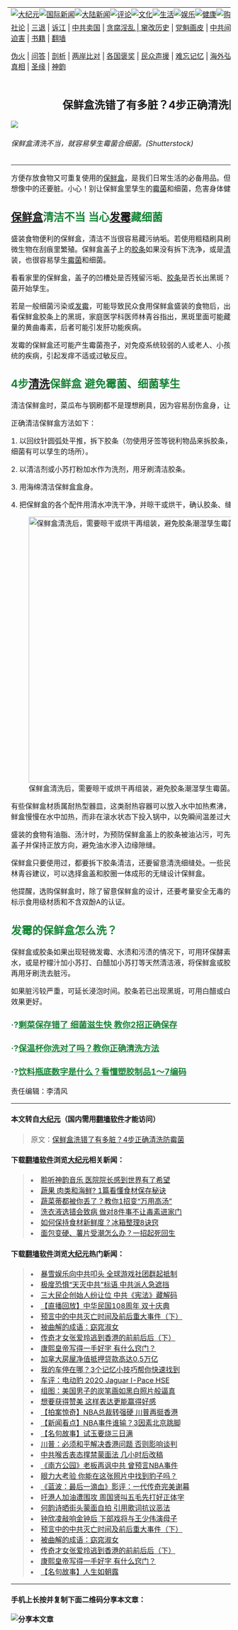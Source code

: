 <a name="1" id="1" target="_blank"></a><span id="1"></span>
<table border="0"><tr><td colspan="2" VALIGN=TOP><a href="https://github.com/woywz155/djy/blob/master/gb/nsc413.md#1"><img src="https://raw.githubusercontent.com/woywz155/www/master/t/djy/1.jpg" title="大纪元"></a><a href="https://github.com/woywz155/djy/blob/master/gb/n24hr.md#1"><img src="https://raw.githubusercontent.com/woywz155/www/master/t/djy/3.jpg" title="国际新闻"></a><a href="https://github.com/woywz155/djy/blob/master/gb/nsc413.md#1"><img src="https://raw.githubusercontent.com/woywz155/www/master/t/djy/4.jpg" title="大陆新闻"></a><a href="https://github.com/woywz155/djy/blob/master/gb/news392.md#1"><img src="https://raw.githubusercontent.com/woywz155/www/master/t/djy/5.jpg" title="评论"></a><a href="https://github.com/woywz155/djy/blob/master/gb/news2007.md#1"><img src="https://raw.githubusercontent.com/woywz155/www/master/t/djy/6.jpg" title="文化"></a><a href="https://github.com/woywz155/djy/blob/master/gb/news2008.md#1"><img src="https://raw.githubusercontent.com/woywz155/www/master/t/djy/7.jpg" title="生活"></a><a href="https://github.com/woywz155/djy/blob/master/gb/ncyule.md#1"><img src="https://raw.githubusercontent.com/woywz155/www/master/t/djy/8.jpg" title="娱乐"></a><a href="https://github.com/woywz155/djy/blob/master/gb/nsc1002.md#1"><img src="https://raw.githubusercontent.com/woywz155/www/master/t/djy/9.jpg" title="健康"><a href="https://www.youlucky.com"><img src="https://raw.githubusercontent.com/woywz155/www/master/t/djy/10.jpg" title="购物"></a><a href="https://www.supportepoch.org/donation?utm_medium=epochtimes&utm_source=referral&utm_campaign=donate_button_djyhomepage"><img src="https://raw.githubusercontent.com/woywz155/www/master/t/djy/12.jpg" title="捐款"></a></td></tr>
<tr><td colspan="2" VALIGN=TOP><a target="_blank" href="https://git.io/fjCRf">社论</a> | <a target="_blank" href="https://github.com/woywz155/djy/blob/master/gb/nf5657.md#1">三退</a> | <a target="_blank" href="https://github.com/woywz155/djy/blob/master/gb/nf6123.md#1">诉江</a> | <a target="_blank" href="https://github.com/woywz155/djy/blob/master/gb/nf1176117.md#1">中共卖国</a> | <a target="_blank" href="https://github.com/woywz155/djy/blob/master/gb/nf5773.md#1">贪腐淫乱 | <a target="_blank" href="https://github.com/woywz155/djy/blob/master/gb/nf1176115.md#1">窜改历史</a> | <a target="_blank" href="https://github.com/woywz155/djy/blob/master/gb/nf1176107.md#1">党魁画皮</a> | <a target="_blank" href="https://github.com/woywz155/djy/blob/master/gb/nf1320400.md#1">中共间谍</a> | <a target="_blank" href="https://github.com/woywz155/djy/blob/master/gb/nf1176114.md#1">破坏传统</a> | <a target="_blank" href="https://github.com/woywz155/djy/blob/master/gb/nf5287.md#1">恶贯满盈</a> | <a target="_blank" href="https://github.com/woywz155/djy/blob/master/gb/ncid278.md#1">人权</a> | <a target="_blank" href="https://github.com/woywz155/djy/blob/master/gb/nf1176111.md#1">迫害</a> | <a target="_blank" href="https://github.com/woywz155/djy/blob/master/gb/nf1235328.md#1">书籍</a> | <a target="_blank" href="https://github.com/woywz155/www/blob/master/README.md?zsrh#1">翻墙</a></p><p><a target="_blank" href="https://github.com/woywz155/djy/blob/master/gb/nf5562.md#1">伪火</a> | <a target="_blank" href="https://github.com/woywz155/djy/blob/master/gb/nf4378.md#1">问答</a> | <a target="_blank" href="https://github.com/woywz155/djy/blob/master/gb/nf5792.md#1">剖析</a> | <a target="_blank" href="https://github.com/woywz155/djy/blob/master/gb/nf5735.md#1">两岸比对</a> | <a target="_blank" href="https://github.com/woywz155/djy/blob/master/gb/nf6119.md#1">各国褒奖</a> | <a target="_blank" href="https://github.com/woywz155/djy/blob/master/gb/nf6120.md#1">民众声援</a> | <a target="_blank" href="https://github.com/woywz155/djy/blob/master/gb/nf1188594.md#1">难忘记忆</a> | <a target="_blank" href="https://github.com/woywz155/djy/blob/master/gb/nf3180.md#1">海外弘传</a> | <a target="_blank" href="https://github.com/woywz155/djy/blob/master/gb/nf5410.md#1">万人上访</a> | <a target="_blank" href="https://github.com/woywz155/ntdtv/blob/master/gb/prog1530_1.md#1">和平抗议</a> | <a target="_blank" href="https://github.com/woywz155/djy/blob/master/gb/nf4386.md#1">支持</a> | <a target="_blank" href="https://github.com/woywz155/djy/blob/master/gb/nf4389.md#1">真相</a> | <a target="_blank" href="https://github.com/woywz155/djy/blob/master/gb/nf5790.md#1">圣缘</a> | <a target="_blank" href="https://github.com/woywz155/djy/blob/master/gb/nf4786.md#1">神韵</a></td></tr>
<tr><td VALIGN=TOP width="626"><h2 align=center>保鲜盒洗错了有多脏？4步正确清洗防霉菌</h2>
<img src="http://i.epochtimes.com/assets/uploads/2019/09/plastic-food-container_1109918588-copy-600x400.jpg" />
<h6>保鲜盒清洗不当，就容易孳生霉菌合细菌。(Shutterstock)
</h6>
<hr>
<p>方便存放食物又可重复使用的<a href="https://github.com/woywz155/djy/blob/master/gb/tag/%E4%BF%9D%E9%B2%9C%E7%9B%92.md">保鲜盒</a>，是我们日常生活的必备用品。但如果清洁不当，会比我们想像中的还要脏。小心！别让保鲜盒里孳生的<a href="https://github.com/woywz155/djy/blob/master/gb/tag/%E9%9C%89%E8%8F%8C.md">霉菌</a>和细菌，危害身体健康。</p>
<h2><span style="color: #188638;"><a href="https://github.com/woywz155/djy/blob/master/gb/tag/%E4%BF%9D%E9%B2%9C%E7%9B%92.md">保鲜盒</a>清洁不当 当心<a href="https://github.com/woywz155/djy/blob/master/gb/tag/%E5%8F%91%E9%9C%89.md">发霉</a>藏细菌</span></h2>
<p>盛装食物便利的保鲜盒，清洁不当很容易藏污纳垢。若使用粗糙刷具刷洗，容易刮花保鲜盒，让微生物在刮痕里繁殖。保鲜盒盖子上的<a href="https://github.com/woywz155/djy/blob/master/gb/tag/%E8%83%B6%E6%9D%A1.md">胶条</a>如果没有拆下洗净，或是<a href="https://github.com/woywz155/djy/blob/master/gb/tag/%E6%B8%85%E6%B4%97.md">清洗</a>后盖子和胶条未干就组装，也很容易孳生<a href="https://github.com/woywz155/djy/blob/master/gb/tag/%E9%9C%89%E8%8F%8C.md">霉菌</a>和细菌。</p>
<p>看看家里的保鲜盒，盖子的凹槽处是否残留污垢、<a href="https://github.com/woywz155/djy/blob/master/gb/tag/%E8%83%B6%E6%9D%A1.md">胶条</a>是否长出黑斑？这些迹象都代表霉菌、细菌开始孳生。</p>
<p>若是一般细菌污染或<a href="https://github.com/woywz155/djy/blob/master/gb/tag/%E5%8F%91%E9%9C%89.md">发霉</a>，可能导致民众食用保鲜盒盛装的食物后，出现肠胃炎等症状。更别小看保鲜盒胶条上的黑斑，家庭医学科医师林青谷指出，黑斑里面可能藏有破亿的细菌，更含有大量的黄曲毒素，后者可能引发肝功能疾病。</p>
<p>发霉的保鲜盒还可能产生霉菌孢子，对免疫系统较弱的人或老人、小孩而言，可造成上呼吸道系统的疾病，引起发痒不适或过敏反应。</p>
<h2><span style="color: #188638;">4步<a href="https://github.com/woywz155/djy/blob/master/gb/tag/%E6%B8%85%E6%B4%97.md">清洗</a>保鲜盒 避免霉菌、细菌孳生</span></h2>
<p>清洁保鲜盒时，菜瓜布与钢刷都不是理想刷具，因为容易刮伤盒身，让微生物在刮痕内繁殖。</p>
<p>正确清洁保鲜盒方法如下：</p>
<p>1. 以回纹针圆弧处平推，拆下胶条（勿使用牙签等锐利物品来拆胶条，以免留下凹洞或刮痕，使细菌有可以孳生的场所）。</p>
<p>2. 以清洁剂或小苏打粉加水作为洗剂，用牙刷清洁胶条。</p>
<p>3. 用海绵清洁保鲜盒盒身。</p>
<p>4. 把保鲜盒的各个配件用清水冲洗干净，并晾干或烘干，确认胶条、缝隙不潮湿后再组装。</p>
<figure id="attachment_11533772" style="width: 600px" class="wp-caption aligncenter"><a href="http://i.epochtimes.com/assets/uploads/2019/09/plastic-food-container_1237159099.jpg"><img class="size-large wp-image-11533772" src="http://i.epochtimes.com/assets/uploads/2019/09/plastic-food-container_1237159099-600x398.jpg" alt="保鲜盒清洗后，需要晾干或烘干再组装，避免胶条潮湿孳生霉菌。(Shutterstock)" width="600" b="398" /></a><figcaption class="wp-caption-text">保鲜盒清洗后，需要晾干或烘干再组装，避免胶条潮湿孳生霉菌。(Shutterstock)</figcaption></figure>
<p>有些保鲜盒材质属耐热型器皿，这类耐热容器可以放入水中加热煮沸，进行杀菌。但要注意让保鲜盒慢慢在水中加热，而非在滚水状态下投入锅中，以免瞬间温差过大而破裂。</p>
<p>盛装的食物有油脂、汤汁时，为预防保鲜盒盖上的胶条被油沾污，可先铺一层PE保鲜膜，再盖上盖子并保持正放方向，避免油水渗入边缘隙缝。</p>
<p>保鲜盒只要使用过，都要拆下胶条清洁，还要留意清洗细缝处。一些民众可能会觉得麻烦。因此林青谷建议，可以选择盒盖和胶圈一体成形的无缝设计保鲜盒。</p>
<p>他提醒，选购保鲜盒时，除了留意保鲜盒的设计，还要考量安全无毒的材质。要留意产品是否有标示食用级材质和不含双酚A的认证。</p>
<h2><span style="color: #188638;">发霉的保鲜盒怎么洗？</span></h2>
<p>保鲜盒或胶条如果出现轻微发霉、水渍和污渍的情况下，可用环保酵素、白醋、柠檬汁、小苏打水，或是柠檬汁加小苏打、白醋加小苏打等天然清洁液，将保鲜盒或胶条浸泡在内，泡5分钟，再用牙刷洗去脏污。</p>
<p>如果脏污较严重，可延长浸泡时间。胶条若已出现黑斑，可用白醋或白醋加小苏打粉清洁，后者效果更好。</p>
<h3><span style="color: #188638;">·?<a style="color: #188638;" href="https://github.com/woywz155/djy/blob/master/gb/19/2/12/n11038732.md" target="_blank" rel="noopener noreferrer">剩菜保存错了 细菌滋生快 教你2招正确保存</a></span></h3>
<h3><span style="color: #188638;">·?<a style="color: #188638;" href="https://github.com/woywz155/djy/blob/master/gb/19/4/18/n11195298.md" target="_blank" rel="noopener noreferrer">保温杯你洗对了吗？教你正确清洗方法</a></span></h3>
<h3><span style="color: #188638;">·?<a style="color: #188638;" href="https://github.com/woywz155/djy/blob/master/gb/19/6/25/n11345941.md" target="_blank" rel="noopener noreferrer">饮料瓶底数字是什么？看懂塑胶制品1～7编码</a></span></h3>
<p>责任编辑：李清风</p>
<hr>

#### 本文转自<a href="http://www.epochtimes.com">大纪元</a>（国内需用<a href="https://git.io/JesJV">翻墙软件</a>才能访问）
> 原文：<a href="http://www.epochtimes.com/gb/19/9/19/n11533264.htm">保鲜盒洗错了有多脏？4步正确清洗防霉菌</a>
#### 下载<a href="https://git.io/JesJV">翻墙软件</a>浏览<a href="http://www.epochtimes.com">大纪元</a>相关新闻：
> <li><a href="http://www.epochtimes.com/gb/19/9/18/n11530793.htm">聆听神韵音乐 医院院长感到世界有了希望</a></li>
> <li><a href="http://www.epochtimes.com/gb/19/5/7/n11238760.htm">蔬果 肉类和海鲜? 1篇看懂食材保存秘诀</a></li>
> <li><a href="http://www.epochtimes.com/gb/18/3/30/n10264255.htm">蔬菜蒂都被你丢了？教你1招变“万用高汤”</a></li>
> <li><a href="http://www.epochtimes.com/gb/17/12/11/n9947359.htm">洗衣液选错会致病 做对8件事不让毒素进家门</a></li>
> <li><a href="http://www.epochtimes.com/gb/17/11/12/n9832725.htm">如何保持食材新鲜度？冰箱整理8诀窍</a></li>
> <li><a href="http://www.epochtimes.com/gb/17/11/9/n9823902.htm">面包变硬、薯片受潮怎么办？一招起死回生</a></li>

#### 下载<a href="https://git.io/JesJV">翻墙软件</a>浏览<a href="http://www.epochtimes.com">大纪元</a>热门新闻：
> <li><a href="http://www.epochtimes.com/gb/19/10/9/n11578774.htm">暴雪娱乐向中共叩头 全球游戏社团群起抵制</a></li>
> <li><a href="http://www.epochtimes.com/gb/19/10/9/n11579361.htm">极度恐惧“天灭中共”标语 中共派人急遮挡</a></li>
> <li><a href="http://www.epochtimes.com/gb/19/10/9/n11579265.htm">三大民企创始人纷让位 中共《宪法》藏解码</a></li>
> <li><a href="http://www.epochtimes.com/gb/19/10/9/n11579460.htm">【直播回放】中华民国108周年 双十庆典</a></li>
> <li><a href="http://www.epochtimes.com/gb/19/9/29/n11554590.htm">预言中的中共灭亡时间及前后重大事件（下）</a></li>
> <li><a href="http://www.epochtimes.com/gb/19/10/4/n11568273.htm">被曲解的成语：窈窕淑女</a></li>
> <li><a href="http://www.epochtimes.com/gb/19/10/2/n11563658.htm">传奇才女张爱玲逃到香港的前前后后（下）</a></li>
> <li><a href="http://www.epochtimes.com/gb/19/9/23/n11539994.htm">康熙皇帝写得一手好字 有什么窍门？</a></li>
> <li><a href="http://www.epochtimes.com/gb/19/10/9/n11579247.htm">加拿大房屋净值抵押贷款高达0.5万亿</a></li>
> <li><a href="http://www.epochtimes.com/gb/19/10/9/n11578409.htm">我的车停在哪？3个记忆小技巧帮你快速找到</a></li>
> <li><a href="http://www.epochtimes.com/gb/19/10/10/n11579764.htm">车评：电动豹 2020 Jaguar I-Pace HSE</a></li>
> <li><a href="http://www.epochtimes.com/gb/19/10/10/n11579837.htm">组图：美国男子的炭笔画如黑白照片般逼真</a></li>
> <li><a href="http://www.epochtimes.com/gb/19/10/3/n11564763.htm">想要获得赞美 这样表达更能赢得好感</a></li>
> <li><a href="http://www.epochtimes.com/gb/19/10/9/n11577291.htm">【拍案惊奇】NBA总裁转强硬 川普再挺香港</a></li>
> <li><a href="http://www.epochtimes.com/gb/19/10/10/n11580791.htm">【新闻看点】NBA事件谁输？3因素北京跳脚</a></li>
> <li><a href="http://www.epochtimes.com/gb/18/6/18/n10494192.htm">【名句故事】试玉要烧三日满</a></li>
> <li><a href="http://www.epochtimes.com/gb/19/10/7/n11574818.htm">川普：必须和平解决香港问题 否则影响谈判</a></li>
> <li><a href="http://www.epochtimes.com/gb/19/10/8/n11575068.htm">中共喉舌表态撑禁蒙面法 几小时后改稿</a></li>
> <li><a href="http://www.epochtimes.com/gb/19/10/8/n11575756.htm">《南方公园》老板再讽中共 曾预言NBA事件</a></li>
> <li><a href="http://www.epochtimes.com/gb/19/10/9/n11577534.htm">眼力大考验 你能在这张照片中找到豹子吗？</a></li>
> <li><a href="http://www.epochtimes.com/gb/19/10/8/n11576651.htm">《蓝波：最后一滴血》影评：一代传奇完美谢幕</a></li>
> <li><a href="http://www.epochtimes.com/gb/19/10/7/n11574274.htm">吁港人加油遭围攻 周国贤叫五毛先打好正体字</a></li>
> <li><a href="http://www.epochtimes.com/gb/19/10/7/n11574643.htm">何韵诗晒街头蒙面自拍 引用歌词抗议恶法</a></li>
> <li><a href="http://www.epochtimes.com/gb/19/10/9/n11578053.htm">钟欣凌敲响金钟后 下部戏将与王少伟演母子</a></li>
> <li><a href="http://www.epochtimes.com/gb/19/9/29/n11554590.htm">预言中的中共灭亡时间及前后重大事件（下）</a></li>
> <li><a href="http://www.epochtimes.com/gb/19/10/4/n11568273.htm">被曲解的成语：窈窕淑女</a></li>
> <li><a href="http://www.epochtimes.com/gb/19/10/2/n11563658.htm">传奇才女张爱玲逃到香港的前前后后（下）</a></li>
> <li><a href="http://www.epochtimes.com/gb/19/9/23/n11539994.htm">康熙皇帝写得一手好字 有什么窍门？</a></li>
> <li><a href="http://www.epochtimes.com/gb/18/3/31/n10265703.htm">【名句故事】人生如朝露</a></li>
<hr>

#### 手机上长按并复制下面二维码分享本文章：<br><br><img src="http://www.hehaibao.com/qr/index.php?m=1&e=L&p=10&t=&d=https://github.com/woywz155/djy/blob/master/gb/19/9/19/n11533264.md%231" title="分享本文章"></td><td VALIGN=TOP><a href="https://github.com/woywz155/djy/blob/master/gb/16/1/21/n4622075.md?dfh#1" target="_blank"><img src="https://raw.githubusercontent.com/woywz155/djy/master/gb/300/wei-f1.jpg" title="中共的伪火骗局"  alt="中共的伪火骗局"></a><br><a href="https://github.com/woywz155/yh/blob/master/README.md?dfh#1" target="_blank"><img src="https://raw.githubusercontent.com/woywz155/djy/master/gb/300/yong-h.jpg" title="永恒的见证"  alt="永恒的见证"></a><br><a href="https://github.com/woywz155/djy/blob/master/gb/13/9/29/n3974789.md?dfh#1" target="_blank"><img src="https://raw.githubusercontent.com/woywz155/djy/master/gb/300/shang-lnz.jpg" title="善良女子被中共投男牢"  alt="善良女子被中共投男牢"></a><br><a href="https://github.com/woywz155/djy/blob/master/gb/16/3/16/n4663449.md?dfh#1" target="_blank"><img src="https://raw.githubusercontent.com/woywz155/djy/master/gb/300/huo-z3.jpg" title="警卫目击活摘器官"  alt="警卫目击活摘器官"></a><br><a href="https://github.com/woywz155/djy/blob/master/gb/16/8/7/n8177641.md?dfh#1" target="_blank"><img src="https://raw.githubusercontent.com/woywz155/djy/master/gb/300/huo-z4.jpg" title="证人描述活摘恐怖"  alt="证人描述活摘恐怖"></a><br><a href="https://github.com/woywz155/djy/blob/master/gb/10/4/19/n2881569.md?dfh#1" target="_blank"><img src="https://raw.githubusercontent.com/woywz155/djy/master/gb/300/huo-z1.jpg" title="揭开活摘器官黑幕"  alt="揭开活摘器官黑幕"></a><br><a href="https://github.com/woywz155/djy/blob/master/gb/10/11/7/n3077476.md?dfh#1" target="_blank"><img src="https://raw.githubusercontent.com/woywz155/djy/master/gb/300/ma-ks.jpg" title="马克思的成魔之路"  alt="马克思的成魔之路"></a><br><a href="https://github.com/woywz155/djy/blob/master/gb/14/6/9/n4173977.md?dfh#1" target="_blank"><img src="https://raw.githubusercontent.com/woywz155/djy/master/gb/300/chang-zs.jpg" title="藏字石 蕴天机"  alt="藏字石 蕴天机"></a><br><a href="https://github.com/woywz155/djy/blob/master/gb/18/5/10/n10381511.md?dfh#1" target="_blank"><img src="https://raw.githubusercontent.com/woywz155/djy/master/gb/300/st1.jpg" title="关注3亿人三退"  alt="关注3亿人三退"></a><br><a href="https://github.com/woywz155/djy/blob/master/gb/18/3/21/n10237682.md?dfh#1" target="_blank"><img src="https://raw.githubusercontent.com/woywz155/djy/master/gb/300/jie-t.jpg" title="解体中共复兴中华"  alt="解体中共复兴中华"></a><br><a href="https://github.com/woywz155/djy/blob/master/gb/9/2/9/n2422991.md?dfh#1" target="_blank"><img src="https://raw.githubusercontent.com/woywz155/djy/master/gb/300/gao-zs.jpg" title="中共迫害良心律师"  alt="中共迫害良心律师"></a><br><a href="https://github.com/woywz155/djy/blob/master/gb/18/12/9/n10900044.md?dfh#1" target="_blank"><img src="https://raw.githubusercontent.com/woywz155/djy/master/gb/300/sj1.jpg" title="303万人举报江泽民"  alt="303万人举报江泽民"></a><br><a href="https://github.com/woywz155/djy/blob/master/gb/18/8/28/n10672014.md?dfh#1" target="_blank"><img src="https://raw.githubusercontent.com/woywz155/djy/master/gb/300/sj2.jpg" title="这些官员为何起诉江泽民"  alt="这些官员为何起诉江泽民"></a><br><a href="https://github.com/woywz155/djy/blob/master/gb/8/12/18/n2367165.md?dfh#1" target="_blank"><img src="https://raw.githubusercontent.com/woywz155/djy/master/gb/300/liangan.jpg" title="海峡两岸的强烈对比"  alt="海峡两岸的强烈对比"></a><br><a href="https://github.com/woywz155/djy/blob/master/gb/15/5/5/n4427238.md?dfh#1" target="_blank"><img src="https://raw.githubusercontent.com/woywz155/djy/master/gb/300/jia-ndzl.jpg" title="加拿大总理的贺信"  alt="加拿大总理的贺信"></a><br><a href="https://github.com/woywz155/djy/blob/master/gb/11/6/17/n3289382.md?dfh#1" target="_blank"><img src="https://raw.githubusercontent.com/woywz155/djy/master/gb/300/xiao-wd.jpg" title="探寻真相兼听则明"  alt="探寻真相兼听则明"></a><br><a href="https://github.com/woywz155/djy/blob/master/gb/18/10/27/n10812623.md?dfh#1" target="_blank"><img src="https://raw.githubusercontent.com/woywz155/djy/master/gb/300/yindu.jpg" title="印度媒体报道东方"  alt="印度媒体报道东方"></a><br><a href="https://github.com/woywz155/djy/blob/master/gb/18/6/9/n10469652.md?dfh#1" target="_blank"><img src="https://raw.githubusercontent.com/woywz155/djy/master/gb/300/xie-j.jpg" title="不一样的海外校园"  alt="不一样的海外校园"></a><br><a href="https://github.com/woywz155/djy/blob/master/gb/7/4/5/n1669415.md?dfh#1" target="_blank"><img src="https://raw.githubusercontent.com/woywz155/djy/master/gb/300/li-up.jpg" title="从大师到徒弟的传奇"  alt="从大师到徒弟的传奇"></a><br><a href="https://github.com/woywz155/djy/blob/master/gb/17/5/26/n9191512.md?dfh#1" target="_blank"><img src="https://raw.githubusercontent.com/woywz155/djy/master/gb/300/zfl2.jpg" title="亿万人与东方一本奇书"  alt="亿万人与东方一本奇书"></a><br><a href="https://github.com/woywz155/djy/blob/master/gb/13/11/27/n4020290.md?dfh#1" target="_blank"><img src="https://raw.githubusercontent.com/woywz155/djy/master/gb/300/zhen-h.jpg" title="大陆见不到的震撼场面"  alt="大陆见不到的震撼场面"></a><br><a href="https://github.com/woywz155/djy/blob/master/gb/15/7/17/n4482910.md?dfh#1" target="_blank"><img src="https://raw.githubusercontent.com/woywz155/djy/master/gb/300/dalu-sk.jpg" title="人心向善 大陆当初盛况"  alt="人心向善 大陆当初盛况"></a><br><a href="https://github.com/woywz155/djy/blob/master/gb/9/10/15/n2689419.md?dfh#1" target="_blank"><img src="https://raw.githubusercontent.com/woywz155/djy/master/gb/300/zfl1.jpg" title="追寻真理 这书讲什么"  alt="追寻真理 这书讲什么"></a><br><a href="https://github.com/woywz155/www/blob/master/README.md?dfh#1" target="_blank"><img src="https://raw.githubusercontent.com/woywz155/djy/master/gb/300/fq1.jpg" title="下载免费翻墙软件"  alt="下载免费翻墙软件"></a><br></td></tr></table>
